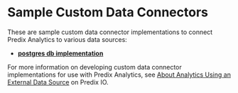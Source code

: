 # Sample Custom Data Connectors

These are sample custom data connector implementations to connect Predix Analytics to various data sources:

- **[postgres db implementation](postgresdb-ref-impl-data-connector)**

For more information on developing custom data connector implementations for use with Predix Analytics, see [About Analytics Using an External Data Source](https://docs.predix.io/en-US/content/service/analytics_services/analytics_framework/data-sources#concept_0fa2cc54-b511-4524-8aa3-85da48a5acc9) on Predix IO.

